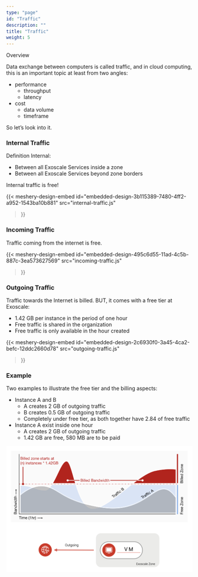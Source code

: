 ```yaml
---
type: "page"
id: "Traffic"
description: ""
title: "Traffic"
weight: 5
---
```


Overview

Data exchange between computers is called traffic, and in cloud computing, this is an important topic at least from two angles:

- performance
  - throughput
  - latency
- cost
  - data volume
  - timeframe

So let’s look into it.

### Internal Traffic

Definition Internal:

- Between all Exoscale Services inside a zone
- Between all Exoscale Services beyond zone borders

Internal traffic is free!

{{< meshery-design-embed
  id="embedded-design-3b115389-7480-4ff2-a952-1543ba10b881"
  src="internal-traffic.js"
>}}

### Incoming Traffic
Traffic coming from the internet is free.

{{< meshery-design-embed
  id="embedded-design-495c6d55-11ad-4c5b-887c-3ea573627569"
  src="incoming-traffic.js"
>}}

### Outgoing Traffic
Traffic towards the Internet is billed. BUT, it comes with a free tier at Exoscale:

- 1.42 GB per instance in the period of one hour
- Free traffic is shared in the organization
- Free traffic is only available in the hour created

{{< meshery-design-embed
  id="embedded-design-2c6930f0-3a45-4ca2-befc-12ddc2660d78"
  src="outgoing-traffic.js"
>}}

### Example
Two examples to illustrate the free tier and the billing aspects:

- Instance A and B
   - A creates 2 GB of outgoing traffic
   - B creates 0.5 GB of outgoing traffic
   - Completely under free tier, as both together have 2.84 of free traffic
- Instance A exist inside one hour
   - A creates 2 GB of outgoing traffic
   - 1.42 GB are free, 580 MB are to be paid

![traffic-example](traffic-example.png)
